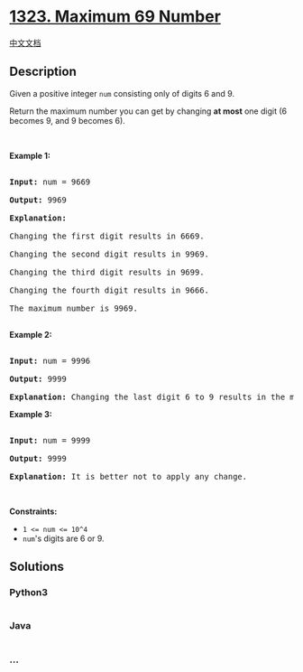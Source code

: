 # [1323. Maximum 69 Number](https://leetcode.com/problems/maximum-69-number)

[中文文档](/solution/1300-1399/1323.Maximum%2069%20Number/README.md)

## Description

<p>Given a positive integer <code>num</code> consisting only of digits 6 and 9.</p>

<p>Return the maximum number you can get by changing <strong>at most</strong> one digit (6 becomes 9, and 9 becomes 6).</p>

<p>&nbsp;</p>

<p><strong>Example 1:</strong></p>

<pre>

<strong>Input:</strong> num = 9669

<strong>Output:</strong> 9969

<strong>Explanation:</strong> 

Changing the first digit results in 6669.

Changing the second digit results in 9969.

Changing the third digit results in 9699.

Changing the fourth digit results in 9666.&nbsp;

The maximum number is 9969.

</pre>

<p><strong>Example 2:</strong></p>

<pre>

<strong>Input:</strong> num = 9996

<strong>Output:</strong> 9999

<strong>Explanation:</strong> Changing the last digit 6 to 9 results in the maximum number.</pre>

<p><strong>Example 3:</strong></p>

<pre>

<strong>Input:</strong> num = 9999

<strong>Output:</strong> 9999

<strong>Explanation:</strong> It is better not to apply any change.</pre>

<p>&nbsp;</p>

<p><strong>Constraints:</strong></p>

<ul>
    <li><code>1 &lt;= num &lt;= 10^4</code></li>
    <li><code>num</code>&#39;s digits are 6 or 9.</li>
</ul>

## Solutions

<!-- tabs:start -->

### **Python3**

```python

```

### **Java**

```java

```

### **...**

```

```

<!-- tabs:end -->
